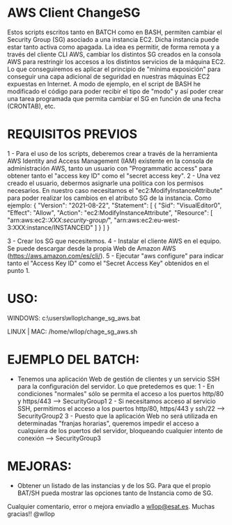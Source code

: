 # AWS Client ChangeSG
Estos scripts escritos tanto en BATCH como en BASH, permiten cambiar el Security Group (SG) asociado a una instancia EC2. Dicha instancia puede estar tanto activa como apagada. 
La idea es permitir, de forma remota y a través del cliente CLI AWS, cambiar los distintos SG creados en la consola AWS para restringir los accesos a los distintos servicios de la máquina EC2.
Lo que conseguiremos es aplicar el principio de "mínima exposición" para conseguir una capa adicional de seguridad en nuestras máquinas EC2 expuestas en Internet.
A modo de ejemplo, en el script de BASH he modificado el código para poder recibir el tipo de "modo" y así poder crear una tarea programada que permita cambiar el SG en función de una fecha (CRONTAB), etc.

# REQUISITOS PREVIOS
1 - Para el uso de los scripts, deberemos crear a través de la herramienta AWS Identity and Access Management (IAM) existente en la consola de administración AWS, tanto un usuario con "Programmatic access" para obtener tanto el "access key ID" como el "secret access key".
2 - Una vez creado el usuario, debermos asignarle una política con los permisos necesarios. En nuestro caso necesitamos el "ec2:ModifyInstanceAttribute" para poder realizar los cambios en el atributo SG de la instancia. Como ejemplo:
    {
    "Version": "2021-08-22",
    "Statement": [
        {
            "Sid": "VisualEditor0",
            "Effect": "Allow",
            "Action": "ec2:ModifyInstanceAttribute",
            "Resource": [
                "arn:aws:ec2:*:XXX:security-group/*",
                "arn:aws:ec2:eu-west-3:XXX:instance/INSTANCEID"
            ]
        }
    ]
}

3 - Crear los SG que necesitemos.
4 - Instalar el cliente AWS en el equipo. Se puede descargar desde la propia Web de Amazon AWS (https://aws.amazon.com/es/cli/).
5 - Ejecutar "aws configure" para indicar tanto el "Access Key ID" como el "Secret Access Key" obtenidos en el punto 1. 

# USO:
WINDOWS:
          c:\users\wllop\change_sg_aws.bat

LINUX | MAC:
          /home/wllop/chage_sg_aws.sh

# EJEMPLO DEL BATCH:
* Tenemos una aplicación Web de gestión de clientes y un servicio SSH para la configuración del servidor. Lo que pretedemos es que:
  1 - En condiciones "normales" sólo se permita el acceso a los puertos http/80 y https/443 --> SecurityGroup1
  2 - Si necesitamos acceso al servicio SSH, permitimos el acceso a los puertos http/80, https/443 y ssh/22 --> SecurityGroup2
  3 - Puesto que la aplicación Web no será utilizada en determinadas "franjas horarias", queremos impedir el acceso a cualquiera de los puertos del servidor, bloqueando cualquier intento de conexión --> SecurityGroup3
  
# MEJORAS:
* Obtener un listado de las instancias y de los SG. Para que el propio BAT/SH pueda mostrar las opciones tanto de Instancia como de SG.


Cualquier comentario, error o mejora enviadlo a wllop@esat.es. 
Muchas gracias!!
@wllop